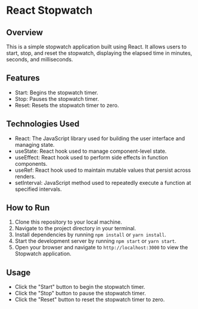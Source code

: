 
# React Stopwatch

## Overview

This is a simple stopwatch application built using React. It allows users to start, stop, and reset the stopwatch, displaying the elapsed time in minutes, seconds, and milliseconds.

## Features

- Start: Begins the stopwatch timer.
- Stop: Pauses the stopwatch timer.
- Reset: Resets the stopwatch timer to zero.

## Technologies Used

- React: The JavaScript library used for building the user interface and managing state.
- useState: React hook used to manage component-level state.
- useEffect: React hook used to perform side effects in function components.
- useRef: React hook used to maintain mutable values that persist across renders.
- setInterval: JavaScript method used to repeatedly execute a function at specified intervals.

## How to Run

1. Clone this repository to your local machine.
2. Navigate to the project directory in your terminal.
3. Install dependencies by running `npm install` or `yarn install`.
4. Start the development server by running `npm start` or `yarn start`.
5. Open your browser and navigate to `http://localhost:3000` to view the Stopwatch application.

## Usage

- Click the "Start" button to begin the stopwatch timer.
- Click the "Stop" button to pause the stopwatch timer.
- Click the "Reset" button to reset the stopwatch timer to zero.

